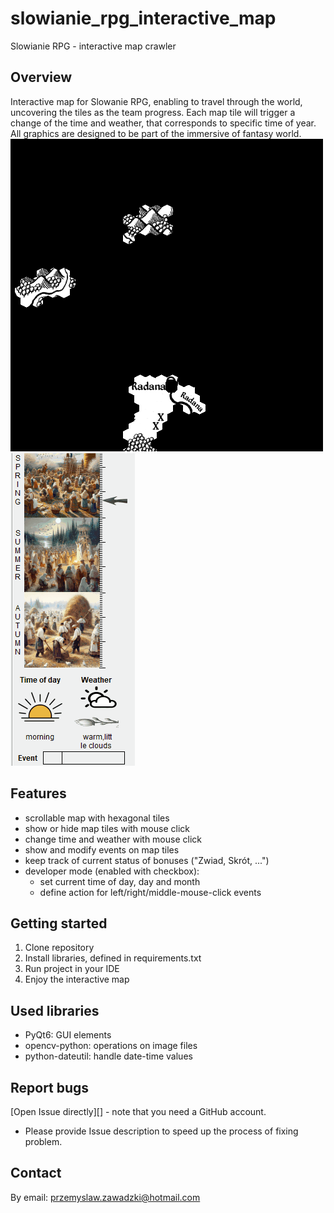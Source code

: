 # slowianie_rpg_interactive_map
Slowianie RPG - interactive map crawler

## Overview ##
[Overview]: #overview
Interactive map for Slowanie RPG, enabling to travel through the world, uncovering the tiles as the team progress.
Each map tile will trigger a change of the time and weather, that corresponds to specific time of year.
All graphics are designed to be part of the immersive of fantasy world.
<img src="https://github.com/pza007/slowianie_rpg_interactive_map/blob/main/animation1.gif"> <img src="https://github.com/pza007/slowianie_rpg_interactive_map/blob/main/animation2.gif">

## Features ##
- scrollable map with hexagonal tiles
- show or hide map tiles with mouse click
- change time and weather with mouse click
- show and modify events on map tiles
- keep track of current status of bonuses ("Zwiad, Skrót, ...")
- developer mode (enabled with checkbox):
  - set current time of day, day and month
  - define action for left/right/middle-mouse-click events

## Getting started ##
[Overview]: #getting_started
1. Clone repository
2. Install libraries, defined in requirements.txt
3. Run project in your IDE
4. Enjoy the interactive map

## Used libraries ##
- PyQt6: GUI elements
- opencv-python: operations on image files
- python-dateutil: handle date-time values

## Report bugs ##
[Open Issue directly][] - note that you need a GitHub account.
- Please provide Issue description to speed up the process of fixing problem.

## Contact ##
By email: przemyslaw.zawadzki@hotmail.com